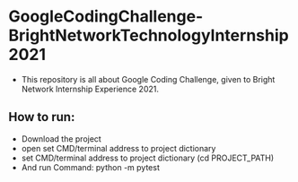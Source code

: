 # GoogleCodingChallenge-BrightNetworkTechnologyInternship2021
- This repository is all about Google Coding Challenge, given to Bright Network Internship Experience 2021.
## How to run:
- Download the project
- open set CMD/terminal address to project dictionary
- set CMD/terminal address to project dictionary (cd PROJECT_PATH)
- And run Command: python -m pytest
